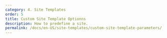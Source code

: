 ```yaml
---
category: 4. Site Templates
order: 5
title: Custom Site Template Optionns
description: How to predefine a site.
permalink: /docs/en-US/site-templates/custom-site-template-parameters/
---
```


